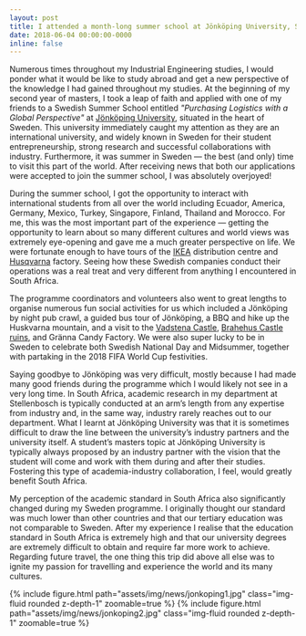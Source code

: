 ```yaml
---
layout: post
title: I attended a month-long summer school at Jönköping University, Sweden
date: 2018-06-04 00:00:00-0000
inline: false
---
```


Numerous times throughout my Industrial Engineering studies, I would ponder what it would be like to study abroad and get a new perspective of the knowledge I had gained throughout my studies. At the beginning of my second year of masters, I took a leap of faith and applied with one of my friends to a Swedish Summer School entitled *"Purchasing Logistics with a Global Perspective"* at [Jönköping University](https://ju.se/en), situated in the heart of Sweden. This university immediately caught my attention as they are an international university, and widely known in Sweden for their student entrepreneurship, strong research and successful collaborations with industry. Furthermore, it was summer in Sweden — the best (and only) time to visit this part of the world. After receiving news that both our applications were accepted to join the summer school, I was absolutely overjoyed!

During the summer school, I got the opportunity to interact with international students from all over the world including Ecuador, America, Germany, Mexico, Turkey, Singapore, Finland, Thailand and Morocco. For me, this was the most important part of the experience — getting the opportunity to learn about so many different cultures and world views was extremely eye-opening and gave me a much greater perspective on life.
We were fortunate enough to have tours of the [IKEA](https://www.ikea.com/) distribution centre and [Husqvarna](https://www.husqvarna.com/se/) factory. Seeing how these Swedish companies conduct their operations was a real treat and very different from anything I encountered in South Africa.

The programme coordinators and volunteers also went to great lengths to organise numerous fun social activities for us which included a Jönköping by night pub crawl, a guided bus tour of Jönköping, a BBQ and hike up the Huskvarna mountain, and a visit to the [Vadstena Castle](https://en.wikipedia.org/wiki/Vadstena_Castle), [Brahehus Castle ruins](https://en.wikipedia.org/wiki/Brahehus), and Gränna Candy Factory. We were also super lucky to be in Sweden to celebrate both Swedish National Day and Midsummer, together with partaking in the 2018 FIFA World Cup festivities.

Saying goodbye to Jönköping was very difficult, mostly because I had made many good friends during the programme which I would likely not see in a very long time. In South Africa, academic research in my department at Stellenbosch is typically conducted at an arm’s length from any expertise from industry and, in the same way, industry rarely reaches out to our department. What I learnt at Jönköping University was that it is sometimes difficult to draw the line between the university’s industry partners and the university itself. A student’s masters topic at Jönköping University is typically always proposed by an industry partner with the vision that the student will come and work with them during and after their studies. Fostering this type of academia-industry collaboration, I feel, would greatly benefit South Africa.

My perception of the academic standard in South Africa also significantly changed during my Sweden programme. I originally thought our standard was much lower than other countries and that our tertiary education was not comparable to Sweden.  After my experience I realise that the education standard in South Africa is extremely high and that our university degrees are extremely difficult to obtain and require far more work to achieve. Regarding future travel, the one thing this trip did above all else was to ignite my passion for travelling and experience the world and its many cultures.

{% include figure.html path="assets/img/news/jonkoping1.jpg" class="img-fluid rounded z-depth-1" zoomable=true %}
{% include figure.html path="assets/img/news/jonkoping2.jpg" class="img-fluid rounded z-depth-1" zoomable=true %}
